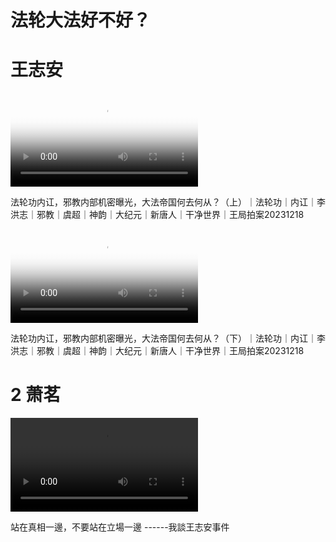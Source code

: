 # 法轮大法好不好？

# 王志安

<video controls poster="assets/img/wza-1.jpg">
  <source src="https://github.com/fldfhbh/fldfhbh.github.io/releases/download/v1.0/wza-1-2023-12-18.mp4"  type="video/mp4">
  您的浏览器不支持 HTML5 video 标签。
</video>

法轮功内讧，邪教内部机密曝光，大法帝国何去何从？（上）｜法轮功｜内讧｜李洪志｜邪教｜虞超｜神韵｜大纪元｜新唐人｜干净世界｜王局拍案20231218

<video controls poster="assets/img/wza-2.jpg">
  <source src="https://github.com/fldfhbh/fldfhbh.github.io/releases/download/v1.0/wza-2-2023-12-18.mp4"  type="video/mp4">
  您的浏览器不支持 HTML5 video 标签。
</video>

法轮功内讧，邪教内部机密曝光，大法帝国何去何从？（下）｜法轮功｜内讧｜李洪志｜邪教｜虞超｜神韵｜大纪元｜新唐人｜干净世界｜王局拍案20231218

# 2 萧茗

<video controls>
  <source src="https://github.com/fldfhbh/fldfhbh.github.io/releases/download/v1.0/xm-wza-2024-01-28.mp4"  type="video/mp4">
  您的浏览器不支持 HTML5 video 标签。
</video>

站在真相一邊，不要站在立場一邊 ------我談王志安事件
